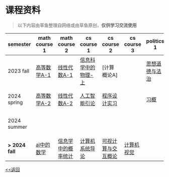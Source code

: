 # 课程资料

>以下内容由草鱼整理自网络或由草鱼原创，**仅供学习交流使用**

|semester|math course 1|math course 2|cs course 1|cs course 2|cs course 3|politics 1|politics 2|others 1|others 2|others 3|
|----|----|----|----|----|----|----|----|----|----|---|
|2023 fall|[高等数学A-1](/courses/advanced-mathA1-intro)|[线性代数A-1](/courses/linear-algebraA1-intro)|[信息科学中的物理-上](/courses/physics-intro)|[计算概论A]||[思想道德与法治](/courses/morality-intro)|[军事理论](/courses/military-intro)|[信息科学技术概论]|[学术英语听说]|[其他课程]|
|2024 spring|[高等数学A-2](/courses/advanced-mathA2-intro)|[线性代数A-2](/courses/linear-algebraA2-intro)|[人工智能引论](/courses/ai-intro)|[程序设计实习](/courses/practice-of-programming-intro)||[习概](/courses/xi-intro)|[史纲](/courses/history-intro)|[学术写作与表达](/courses/academic-writing-intro)|||
|2024 summer||||||||[学术英语写作](/courses/24su/academic-english-writing-intro)|[听觉文化与世界文明](/courses/24su/songs-and-culture-intro)|
|**> 2024 fall**|[ai中的数学](/courses/24fa/aimath-intro)|[信息学中的概率统计](/courses/24fa/statineecs-intro)|[计算机系统导论](/courses/24fa/ics-intro)|[可视计算与交互概论](https://vcl.pku.edu.cn/course/vci)|[计算机视觉](/courses/24fa/cv-intro)|||[人工智能中的编程](/courses/24fa/aiprog-intro)|[哲学导论](/courses/24fa/phi-intro)|[数据结构与算法](/courses/24fa/dsa-intro)|

[<<返回](/public)
